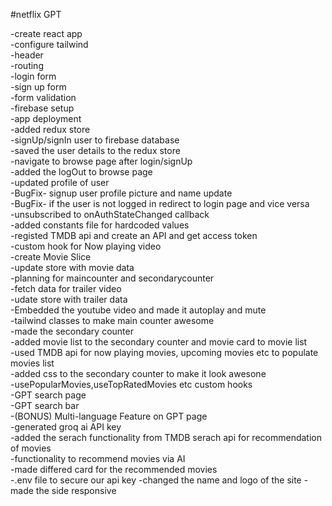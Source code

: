 #netflix GPT

-create react app  
-configure tailwind  
-header  
-routing  
-login form  
-sign up form  
-form validation  
-firebase setup  
-app deployment  
-added redux store  
-signUp/signIn user to firebase database  
-saved the user details to the redux store  
-navigate to browse page after login/signUp  
-added the logOut to browse page  
-updated profile of user  
-BugFix- signup user profile picture and name update  
-BugFix- if the user is not logged in redirect to login page and vice versa   
-unsubscribed to onAuthStateChanged callback  
-added constants file for hardcoded values  
-registed TMDB api and create an API and get access token  
-custom hook for Now playing video  
-create Movie Slice  
-update store with movie data  
-planning for maincounter and secondarycounter  
-fetch data for trailer video  
-udate store with trailer data   
-Embedded the youtube video and made it autoplay and mute  
-tailwind classes to make  main counter awesome  
-made the secondary counter  
-added movie list to the secondary counter and movie card to movie list  
-used TMDB api for now playing movies, upcoming movies etc to populate movies list  
-added css to the secondary counter to make it look awesone  
-usePopularMovies,useTopRatedMovies etc custom hooks  
-GPT search page  
-GPT search bar  
-(BONUS) Multi-language Feature on GPT page  
-generated groq ai API key  
-added the serach functionality from TMDB serach api for recommendation of movies  
-functionality to recommend movies via AI  
-made differed card for the recommended movies  
-.env file to secure our api key
-changed the name and logo of the site
-made the side responsive
 






